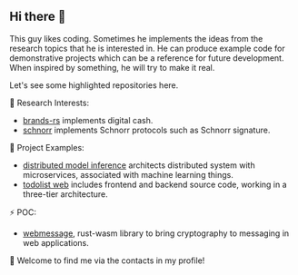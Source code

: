 ## Hi there 👋

This guy likes coding. Sometimes he implements the ideas from the research topics that he is interested in. He can produce example code for demonstrative projects which can be a reference for future development. When inspired by something, he will try to make it real. 

Let's see some highlighted repositories here.

🌱 Research Interests:
- [brands-rs](https://github.com/AlvinHon/brands-rs) implements digital cash.
- [schnorr](https://github.com/AlvinHon/schnorr) implements Schnorr protocols such as Schnorr signature.

🔭 Project Examples:
- [distributed model inference](https://github.com/AlvinHon/distributed-model-inference) architects distributed system with microservices, associated with machine learning things.
- [todolist web](https://github.com/AlvinHon/todolist-web) includes frontend and backend source code, working in a three-tier architecture.

⚡ POC:
- [webmessage](https://github.com/AlvinHon/webmessage), rust-wasm library to bring cryptography to messaging in web applications.


💬 Welcome to find me via the contacts in my profile!
